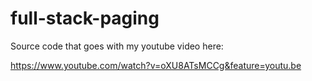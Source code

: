# full-stack-paging


Source code that goes with my youtube video here:

https://www.youtube.com/watch?v=oXU8ATsMCCg&feature=youtu.be
